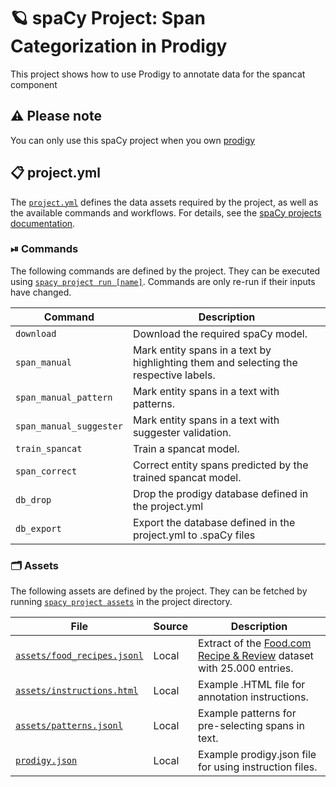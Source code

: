 <!-- SPACY PROJECT: AUTO-GENERATED DOCS START (do not remove) -->

# 🪐 spaCy Project: Span Categorization in Prodigy

This project shows how to use Prodigy to annotate data for the spancat component

## ⚠️ Please note
You can only use this spaCy project when you own [prodigy](https://prodi.gy/)

## 📋 project.yml

The [`project.yml`](project.yml) defines the data assets required by the
project, as well as the available commands and workflows. For details, see the
[spaCy projects documentation](https://spacy.io/usage/projects).

### ⏯ Commands

The following commands are defined by the project. They
can be executed using [`spacy project run [name]`](https://spacy.io/api/cli#project-run).
Commands are only re-run if their inputs have changed.

| Command | Description |
| --- | --- |
| `download` | Download the required spaCy model. |
| `span_manual` | Mark entity spans in a text by highlighting them and selecting the respective labels. |
| `span_manual_pattern` | Mark entity spans in a text with patterns. |
| `span_manual_suggester` | Mark entity spans in a text with suggester validation. |
| `train_spancat` | Train a spancat model. |
| `span_correct` | Correct entity spans predicted by the trained spancat model. |
| `db_drop` | Drop the prodigy database defined in the project.yml |
| `db_export` | Export the database defined in the project.yml to .spaCy files |

### 🗂 Assets

The following assets are defined by the project. They can
be fetched by running [`spacy project assets`](https://spacy.io/api/cli#project-assets)
in the project directory.

| File | Source | Description |
| --- | --- | --- |
| [`assets/food_recipes.jsonl`](assets/food_recipes.jsonl) | Local | Extract of the [Food.com Recipe & Review](https://www.kaggle.com/datasets/irkaal/foodcom-recipes-and-reviews) dataset with 25.000 entries. |
| [`assets/instructions.html`](assets/instructions.html) | Local | Example .HTML file for annotation instructions. |
| [`assets/patterns.jsonl`](assets/patterns.jsonl) | Local | Example patterns for pre-selecting spans in text. |
| [`prodigy.json`](prodigy.json) | Local | Example prodigy.json file for using instruction files. |

<!-- SPACY PROJECT: AUTO-GENERATED DOCS END (do not remove) -->
